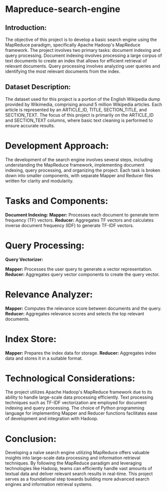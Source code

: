 # Mapreduce-search-engine

## Introduction:
The objective of this project is to develop a basic search engine using the MapReduce paradigm, specifically Apache Hadoop's MapReduce framework. The project involves two primary tasks: document indexing and query processing. Document indexing involves processing a large corpus of text documents to create an index that allows for efficient retrieval of relevant documents. Query processing involves analyzing user queries and identifying the most relevant documents from the index.

## Dataset Description:
The dataset used for this project is a portion of the English Wikipedia dump provided by Wikimedia, comprising around 5 million Wikipedia articles. Each article is represented by an ARTICLE_ID, TITLE, SECTION_TITLE, and SECTION_TEXT. The focus of this project is primarily on the ARTICLE_ID and SECTION_TEXT columns, where basic text cleaning is performed to ensure accurate results.

# Development Approach:
The development of the search engine involves several steps, including understanding the MapReduce framework, implementing document indexing, query processing, and organizing the project. Each task is broken down into smaller components, with separate Mapper and Reducer files written for clarity and modularity.

# Tasks and Components:

**Document Indexing:**
**Mapper:** Processes each document to generate term frequency (TF) vectors.
**Reducer:** Aggregates TF vectors and calculates inverse document frequency (IDF) to generate TF-IDF vectors.

# Query Processing:

**Query Vectorizer:**

**Mapper:** Processes the user query to generate a vector representation.
**Reducer:** Aggregates query vector components to create the query vector.

# Relevance Analyzer:

**Mapper:** Computes the relevance score between documents and the query.
**Reducer:** Aggregates relevance scores and selects the top relevant documents.

# Index Store:

**Mapper:** Prepares the index data for storage.
**Reducer:** Aggregates index data and stores it in a suitable format.

# Technological Considerations:

The project utilizes Apache Hadoop's MapReduce framework due to its ability to handle large-scale data processing efficiently.
Text processing techniques such as TF-IDF vectorization are employed for document indexing and query processing.
The choice of Python programming language for implementing Mapper and Reducer functions facilitates ease of development and integration with Hadoop.

# Conclusion:
Developing a naïve search engine utilizing MapReduce offers valuable insights into large-scale data processing and information retrieval techniques. By following the MapReduce paradigm and leveraging technologies like Hadoop, teams can efficiently handle vast amounts of textual data and deliver relevant search results in real-time. This project serves as a foundational step towards building more advanced search engines and information retrieval systems.
